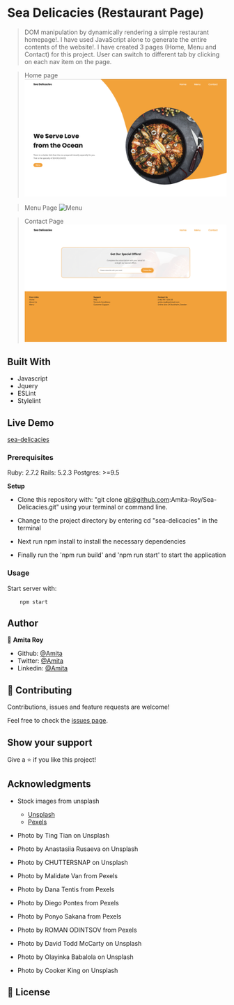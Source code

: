 # Sea Delicacies (Restaurant Page)

> DOM manipulation by dynamically rendering a simple restaurant homepage!. I have used JavaScript alone to generate the entire contents of the website!. I have created 3 pages (Home, Menu and Contact) for this project. User can switch to different tab by clicking on each nav item on the page.

> Home page
> ![Homepage](./src/assets/images/homepage.png)

> Menu Page
> ![Menu](./src/assets/images/menupage.png)

> Contact Page
> ![Contact](./src/assets/images/contactpage.png)

## Built With

- Javascript
- Jquery
- ESLint
- Stylelint

## Live Demo

[sea-delicacies]()

### Prerequisites

Ruby: 2.7.2
Rails: 5.2.3
Postgres: >=9.5

**Setup**

- Clone this repository with: "git clone git@github.com:Amita-Roy/Sea-Delicacies.git" using your terminal or command line.

- Change to the project directory by entering cd "sea-delicacies" in the terminal

- Next run npm install to install the necessary dependencies

- Finally run the 'npm run build' and 'npm run start' to start the application

### Usage

Start server with:

```
    npm start
```

## Author

👤 **Amita Roy**

- Github: [@Amita](https://github.com/Amita-Roy)
- Twitter: [@Amita](https://twitter.com/AmitaRoy14)
- Linkedin: [@Amita](https://www.linkedin.com/in/amita-roy-3b823b68/)

## 🤝 Contributing

Contributions, issues and feature requests are welcome!

Feel free to check the [issues page](issues/).

## Show your support

Give a ⭐️ if you like this project!

## Acknowledgments

- Stock images from unsplash

  - [Unsplash](https://unsplash.com/s/photos/seafood?utm_source=unsplash&utm_medium=referral&utm_content=creditCopyText)
  - [Pexels](https://www.pexels.com/photo/salad-with-salmon-covered-with-black-and-white-sesame-seeds-4193843/?utm_content=attributionCopyText&utm_medium=referral&utm_source=pexels)

- Photo by Ting Tian on Unsplash
- Photo by Anastasiia Rusaeva on Unsplash
- Photo by CHUTTERSNAP on Unsplash
- Photo by Malidate Van from Pexels
- Photo by Dana Tentis from Pexels
- Photo by Diego Pontes from Pexels
- Photo by Ponyo Sakana from Pexels
- Photo by ROMAN ODINTSOV from Pexels
- Photo by David Todd McCarty on Unsplash
- Photo by Olayinka Babalola on Unsplash
- Photo by Cooker King on Unsplash

## 📝 License
